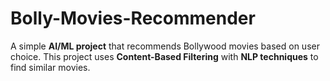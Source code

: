 # Bolly-Movies-Recommender
A simple **AI/ML project** that recommends Bollywood movies based on user choice.   This project uses **Content-Based Filtering** with **NLP techniques** to find similar movies.
